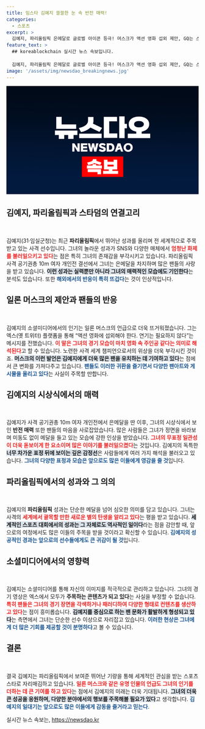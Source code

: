 ```yaml
---
title: 밈스타 김예지 쓸쓸한 눈 속 반전 매력!
categories:
  - 스포츠
excerpt: >
  김예지, 파리올림픽 은메달로 글로벌 아이콘 등극! 머스크가 액션 영화 섭외 제안, GQ는 스타덤 오른 첫 선수라 극찬. 팬아트 열풍과 함께 대세로 떠오른 그녀의 매력을 확인해보세요!
feature_text: >
  ## koreablockchain 실시간 뉴스 속보입니다.

  김예지, 파리올림픽 은메달로 글로벌 아이콘 등극! 머스크가 액션 영화 섭외 제안, GQ는 스타덤 오른 첫 선수라 극찬. 팬아트 열풍과 함께 대세로 떠오른 그녀의 매력을 확인해보세요!
image: '/assets/img/newsdao_breakingnews.jpg'
---
```


<p><img src="/assets/img/newsdao_breakingnews.jpg" alt="koreablockchain 속보" /></p>

<h2 data-ke-size="size26">김예지, 파리올림픽과 스타덤의 연결고리</h2>

<p data-ke-size="size16">&nbsp;</p>

<p>김예지(31·임실군청)는 최근 <b>파리올림픽</b>에서 뛰어난 성과를 올리며 전 세계적으로 주목받고 있는 사격 선수입니다. 그녀의 놀라운 성과가 SNS와 다양한 매체에서 <b><span style="color: #ee2323;">엄청난 화제를 불러일으키고 있다</span></b>는 점은 특히 그녀의 존재감을 부각시키고 있습니다. 파리올림픽 사격 공기권총 10m 여자 개인전 결선에서 그녀는 은메달을 차지하며 많은 팬들의 사랑을 받고 있습니다. <b><span style="background-color: #21538527;">이런 성과는 실력뿐만 아니라 그녀의 매력적인 모습에도 기인한다</span></b>는 분석도 있습니다. 또한 <b><span style="color: #1a5490;">해외에서의 반응이 특히 뜨겁다</span></b>는 것이 인상적입니다.</p>

<h2 data-ke-size="size26">일론 머스크의 제안과 팬들의 반응</h2>

<p data-ke-size="size16">&nbsp;</p>

<p>김예지의 소셜미디어에서의 인기는 일론 머스크의 언급으로 더욱 뜨거워졌습니다. 그는 엑스(옛 트위터) 플랫폼을 통해 “액션 영화에 섭외해야 한다. 연기는 필요하지 않다”는 메시지를 전했습니다. <b><span style="color: #ee2323;">이 말은 그녀의 경기 모습이 마치 영화 속 주인공 같다는 의미로 해석된다</span></b>고 할 수 있습니다. 노련한 사격 세계 챔피언으로서의 위상을 더욱 부각시킨 것이죠. <b><span style="background-color: #21538527;">머스크의 이런 발언은 김예지에게 더욱 많은 팬을 유치하는 데 기여하고 있다</span></b>는 점에서 큰 변화를 가져다주고 있습니다. <b><span style="color: #1a5490;">팬들도 이러한 귀환을 즐기면서 다양한 팬아트와 게시물을 올리고 있다</span></b>는 사실이 주목할 만합니다.</p>

<h2 data-ke-size="size26">김예지의 시상식에서의 매력</h2>

<p data-ke-size="size16">&nbsp;</p>

<p>김예지가 사격 공기권총 10m 여자 개인전에서 은메달을 딴 이후, 그녀의 시상식에서 보인 <b>반전 매력</b> 또한 팬들의 마음을 사로잡았습니다. 많은 사람들은 그녀가 정면을 바라보며 미동도 없이 메달을 들고 있는 모습에 강한 인상을 받았습니다. <b><span style="color: #ee2323;">그녀의 무표정 일관성이 더욱 돋보이게 한 요소이며 많은 이야기를 불러일으켰다</span></b>는 것입니다. 김예지의 독특한 <b><span style="background-color: #21538527;">너무 차가운 표정 뒤에 보이는 깊은 감정선</span></b>은 사람들에게 여러 가지 해석을 불러오고 있습니다. <b><span style="color: #1a5490;">그녀의 다양한 표정과 모습은 앞으로도 많은 이들에게 영감을 줄 것</span></b>입니다.</p>

<h2 data-ke-size="size26">파리올림픽에서의 성과와 그 의의</h2>

<p data-ke-size="size16">&nbsp;</p>

<p>김예지의 <b>파리올림픽</b> 성과는 단순한 메달을 넘어 심오한 의미를 담고 있습니다. 그녀는 사격의 <b><span style="color: #ee2323;">세계에서 괄목할 만한 새로운 별의 탄생을 알리고 있다</span></b>는 평을 받고 있습니다. <b><span style="background-color: #21538527;">세계적인 스포츠 대회에서의 성과는 그 자체로도 역사적인 일이다</span></b>라는 점을 감안할 때, 앞으로의 여정에서도 많은 이들의 주목을 받을 것이라고 확신할 수 있습니다. <b><span style="color: #1a5490;">김예지의 성공적인 경과는 앞으로의 선수들에게도 큰 귀감이 될 것</span></b>입니다.</p>

<h2 data-ke-size="size26">소셜미디어에서의 영향력</h2>

<p data-ke-size="size16">&nbsp;</p>

<p>김예지는 소셜미디어를 통해 자신의 이미지를 적극적으로 관리하고 있습니다. 그녀의 경기 영상은 엑스에서 모두가 <b>주목하는 콘텐츠가 되고 있다</b>는 사실을 부정할 수 없습니다. <b><span style="color: #ee2323;">특히 팬들은 그녀의 경기 장면을 각색하거나 패러디하여 다양한 형태로 컨텐츠를 생산하고 있다</span></b>는 점이 흥미롭습니다. <b><span style="background-color: #21538527;">김예지를 중심으로 하는 팬 문화가 활발하게 형성되고 있다</span></b>는 측면에서 그녀는 단순한 선수 이상으로 자리잡고 있습니다. <b><span style="color: #1a5490;">이러한 현상은 그녀에게 더 많은 기회를 제공할 것이 분명하다</span></b>고 볼 수 있습니다.</p>

<h2 data-ke-size="size26">결론</h2>

<p data-ke-size="size16">&nbsp;</p>

<p>결국 김예지는 파리올림픽에서 보여준 뛰어난 기량을 통해 세계적인 관심을 받는 스포츠 스타로 자리매김하고 있습니다. <b><span style="color: #ee2323;">일론 머스크와 같은 유명 인물의 언급도 그녀의 인기를 더하는 데 큰 기여를 하고 있다</span></b>는 점에서 김예지의 미래는 더욱 기대됩니다. <b><span style="background-color: #21538527;">그녀의 더욱 큰 성공을 응원하며, 다양한 분야에서의 행보를 주목해볼 필요가 있다</span></b>고 생각합니다. <b><span style="color: #1a5490;">김예지의 일대기는 앞으로도 많은 이들에게 감동을 줄거라고 믿는다</span></b>.</p>
실시간 뉴스 속보는, <a href="https://newsdao.kr" rel="dofollow">https://newsdao.kr</a>


